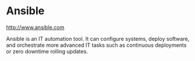 Ansible
===

http://www.ansible.com

Ansible is an IT automation tool.
It can configure systems, deploy software, and orchestrate
more advanced IT tasks such as continuous deployments
or zero downtime rolling updates.
